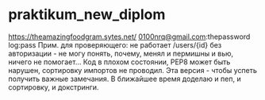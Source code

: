 # praktikum_new_diplom
https://theamazingfoodgram.sytes.net/
0100nrq@gmail.com:thepassword log:pass
Прим. для проверяющего: не работает /users/{id} без авторизации - не могу понять, почему,
менял и пермишны и вью, ничего не помогает... Код в плохом состоянии, PEP8 может быть
нарушен, сортировку импортов не проводил. Эта версия - чтобы успеть получить важные замечания.
В ближайшее время доделаю и пеп, и сортировку, и докстринги.